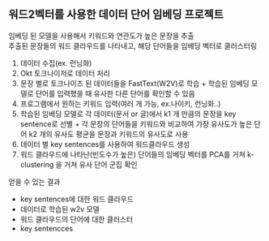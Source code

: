 ## 워드2벡터를 사용한 데이터 단어 임베딩 프로젝트  
임베딩 된 모델을 사용해서 키워드와 연관도가 높은 문장을 추출  
추출된 문장들의 워드 클라우드를 나타내고, 해당 단어들을 임베딩 벡터로 클러스터링

1. 데이터 수집(ex. 런닝화)
2. Okt 토크나이저로 데이터 처리
3. 문장 별로 토크나이즈 된 데이터들을 FastText(W2V)로 학습 + 학습된 임베딩 모델로 단어를 입력했을 때 유사한 다른 단어를 확인할 수 있음
4. 프로그램에서 원하는 키워드 입력(여러 개 가능, ex.나이키, 런닝화..)
5. 학습된 임베딩 모델로 각 데이터(문서 or 글)에서 k1 개 만큼의 문장을 key sentence로 선별 + 각 문장의 단어들을 키워드와 비교하여 가장 유사도가 높은 단어 k2 개의 유사도 평균을 문장과 키워드의 유사도로 사용
6. 데이터 별 key sentences를 사용하여 워드클라우드 생성
7. 워드 클라우드에 나타난(빈도수가 높은) 단어들의 임베딩 벡터를 PCA를 거쳐 k-clustering 을 거쳐 유사 단어 군집 확인

얻을 수 있는 결과
- key sentences에 대한 워드 클라우드
- 데이터로 학습된 w2v 모델
- 워드 클라우드의 단어에 대한 클러스터
- key sentencces

